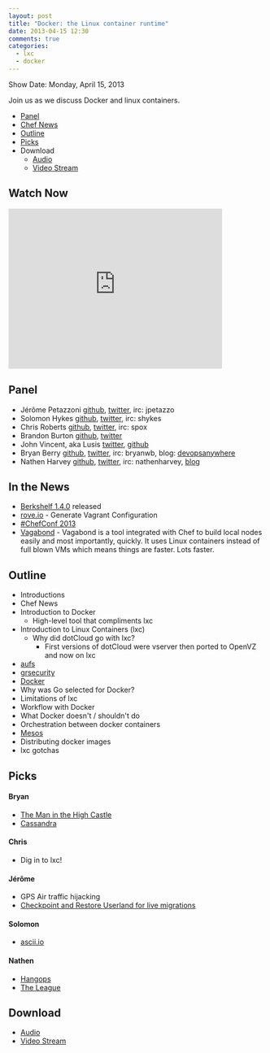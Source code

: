 ```yaml
---
layout: post
title: "Docker: the Linux container runtime"
date: 2013-04-15 12:30
comments: true
categories: 
  - lxc
  - docker
---
```

Show Date:  Monday, April 15, 2013

Join us as we discuss Docker and linux containers.

* [Panel](http://foodfightshow.org/2013/05/netflix-oss.html#panel)
* [Chef News](http://foodfightshow.org/2013/05/netflix-oss.html#news)
* [Outline](http://foodfightshow.org/2013/05/netflix-oss.html#outline)
* [Picks](http://foodfightshow.org/2013/05/netflix-oss.html#picks)
* Download
  * [Audio](http://traffic.libsyn.com/foodfight/Food-Fight-Show-49-Docker.mp3)
  * [Video Stream](http://www.youtube.com/watch?v=LDhrDpz8JQw)

Watch Now
---------

<iframe width="420" height="315" src="http://www.youtube.com/embed/LDhrDpz8JQw" frameborder="0" allowfullscreen></iframe>

<!-- more -->

Panel<a name="panel"></a>
-----
* Jérôme Petazzoni [github](http://github.com/jpetazzo), [twitter](https://twitter.com/jpetazzo), irc:  jpetazzo
* Solomon Hykes [github](http://github.com/shykes), [twitter](https://twitter.com/solomonstre), irc: shykes
* Chris Roberts [github](http://github.com/chrisroberts), [twitter](https://twitter.com/_spox), irc: spox
* Brandon Burton [github](http://github.com/solarce), [twitter](https://twitter.com/solarce)
* John Vincent, aka Lusis [twitter](https://twitter.com/#!/lusis), [github](https://github.com/lusis)
* Bryan Berry [github](http://github.com/bryanwb), [twitter](http://twitter.com/bryanwb), irc: bryanwb, blog: [devopsanywhere](http://devopsanywhere.blogspot.com)
* Nathen Harvey [github](http://github.com/nathenharvey), [twitter](http://twitter.com/nathenharvey), irc: nathenharvey, [blog](http://nathenharvey.com)

In the News<a name="news"></a>
-----------
* [Berkshelf 1.4.0](https://github.com/RiotGames/berkshelf/compare/v1.3.1...v1.4.0) released
* [rove.io](http://rove.io) - Generate Vagrant Configuration
* [\#ChefConf 2013](http://chefconf.opscode.com)
* [Vagabond](https://github.com/chrisroberts/vagabond) - Vagabond is a tool integrated with Chef to build local nodes easily and most importantly, quickly. It uses Linux containers instead of full blown VMs which means things are faster. Lots faster.

Outline<a name="outline"></a>
-------
* Introductions
* Chef News
* Introduction to Docker
  * High-level tool that compliments lxc
* Introduction to Linux Containers (lxc)
  * Why did dotCloud go with lxc?
    * First versions of dotCloud were vserver then ported to OpenVZ and now on lxc
* [aufs](http://en.wikipedia.org/wiki/Aufs)
* [grsecurity](http://grsecurity.net/)
* [Docker](http://www.docker.io/)
* Why was Go selected for Docker?
* Limitations of lxc
* Workflow with Docker
* What Docker doesn't / shouldn't do
* Orchestration between docker containers
* [Mesos](http://incubator.apache.org/mesos/)
* Distributing docker images
* lxc gotchas

Picks<a name="picks"></a>
-----

#### Bryan
* [The Man in the High Castle](http://www.amazon.com/Man-High-Castle-Philip-Dick/dp/0547572484)
* [Cassandra](http://cassandra.apache.org/)

#### Chris
* Dig in to lxc!

#### Jérôme
* GPS Air traffic hijacking
* [Checkpoint and Restore Userland for live migrations](http://www.slideshare.net/andreywagin/checkpointrestore-mostly-in-userspace-16408070)

#### Solomon
* [ascii.io](http://ascii.io/)

#### Nathen
* [Hangops](https://twitter.com/hangops)
* [The League](http://movies.netflix.com/WiMovie/The_League/70157187)

Download
--------
* [Audio](http://traffic.libsyn.com/foodfight/Food-Fight-Show-49-Docker.mp3)
* [Video Stream](http://www.youtube.com/watch?v=LDhrDpz8JQw)
